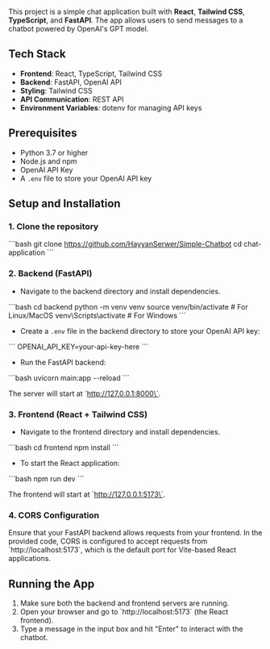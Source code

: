 
This project is a simple chat application built with **React**, **Tailwind CSS**, **TypeScript**, and **FastAPI**. The app allows users to send messages to a chatbot powered by OpenAI's GPT model.


## Tech Stack

- **Frontend**: React, TypeScript, Tailwind CSS
- **Backend**: FastAPI, OpenAI API
- **Styling**: Tailwind CSS
- **API Communication**: REST API
- **Environment Variables**: dotenv for managing API keys

## Prerequisites

- Python 3.7 or higher
- Node.js and npm 
- OpenAI API Key
- A `.env` file to store your OpenAI API key

## Setup and Installation

### 1. Clone the repository

\`\`\`bash
git clone https://github.com/HayyanSerwer/Simple-Chatbot
cd chat-application
\`\`\`

### 2. Backend (FastAPI)

- Navigate to the backend directory and install dependencies.

\`\`\`bash
cd backend
python -m venv venv
source venv/bin/activate  # For Linux/MacOS
venv\\Scripts\\activate  # For Windows
\`\`\`

- Create a `.env` file in the backend directory to store your OpenAI API key:

\`\`\`
OPENAI_API_KEY=your-api-key-here
\`\`\`

- Run the FastAPI backend:

\`\`\`bash
uvicorn main:app --reload
\`\`\`

The server will start at \`http://127.0.0.1:8000\`.

### 3. Frontend (React + Tailwind CSS)

- Navigate to the frontend directory and install dependencies.

\`\`\`bash
cd frontend
npm install
\`\`\`

- To start the React application:

\`\`\`bash
npm run dev
\`\`\`

The frontend will start at \`http://127.0.0.1:5173\`.

### 4. CORS Configuration

Ensure that your FastAPI backend allows requests from your frontend. In the provided code, CORS is configured to accept requests from \`http://localhost:5173\`, which is the default port for Vite-based React applications.

## Running the App

1. Make sure both the backend and frontend servers are running.
2. Open your browser and go to \`http://localhost:5173\` (the React frontend).
3. Type a message in the input box and hit "Enter" to interact with the chatbot.

